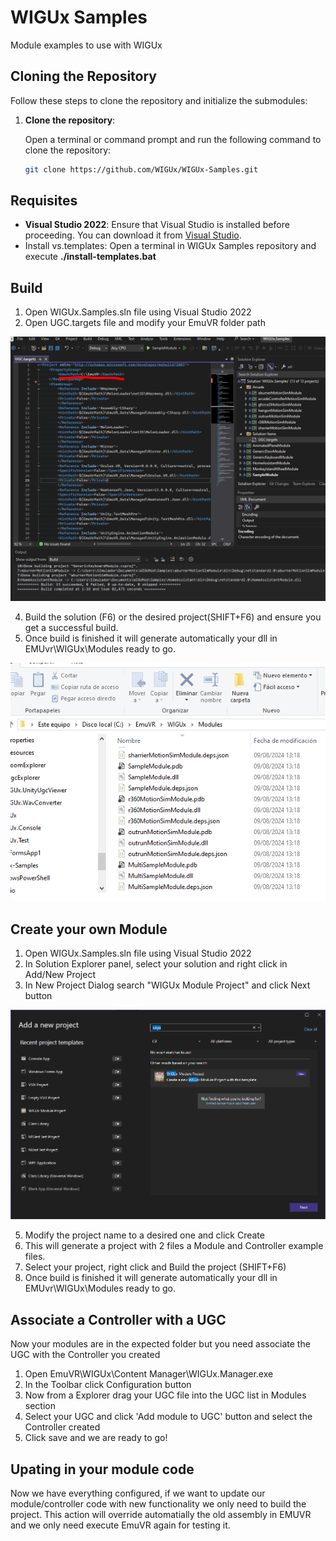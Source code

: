 # WIGUx Samples

Module examples to use with WIGUx

## Cloning the Repository

Follow these steps to clone the repository and initialize the submodules:

1. **Clone the repository**:

   Open a terminal or command prompt and run the following command to clone the repository:

   ```bash
   git clone https://github.com/WIGUx/WIGUx-Samples.git
   ```

## Requisites

- **Visual Studio 2022**: Ensure that Visual Studio is installed before proceeding. You can download it from [Visual Studio](https://visualstudio.microsoft.com/).
- Install vs.templates: Open a terminal in WIGUx Samples repository and execute **./install-templates.bat**

## Build

1. Open WIGUx.Samples.sln file using Visual Studio 2022
2. Open UGC.targets file and modify your EmuVR folder path

![Alt text](img/img1.PNG)

4. Build the solution (F6) or the desired project(SHIFT+F6) and ensure you get a successful build.
5. Once build is finished it will generate automatically your dll in EMUvr\WIGUx\Modules ready to go.

![Alt text](img/img2.PNG)

## Create your own Module

1. Open WIGUx.Samples.sln file using Visual Studio 2022
2. In Solution Explorer panel, select your solution and right click in Add/New Project
3. In New Project Dialog search "WIGUx Module Project" and click Next button

![Alt text](img/img3.PNG)

5. Modify the project name to a desired one and click Create
6. This will generate a project with 2 files a Module and Controller example files.
7. Select your project, right click and Build the project (SHIFT+F6)
8. Once build is finished it will generate automatically your dll in EMUvr\WIGUx\Modules ready to go.

## Associate a Controller with a UGC

Now your modules are in the expected folder but you need associate the UGC with the Controller you created

1. Open EmuVR\WIGUx\Content Manager\WIGUx.Manager.exe
2. In the Toolbar click Configuration button
3. Now from a Explorer drag your UGC file into the UGC list in Modules section
4. Select your UGC and click 'Add module to UGC' button and select the Controller created
5. Click save and we are ready to go!

## Upating in your module code

Now we have everything configured, if we want to update our module/controller code with new functionality we only need to build the project.
This action will override automatially the old assembly in EMUVR and we only need execute EmuVR again for testing it.


